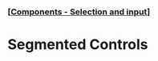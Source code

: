 ### [[Components - Selection and input](./translated-human-interface-guidelines-markdown/components/selection-and-input.md)]  
  
# **Segmented Controls**  

